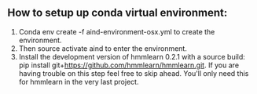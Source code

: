 ## How to setup up conda virtual environment:

1. Conda env create -f aind-environment-osx.yml to create the environment.
2. Then source activate aind to enter the environment.
3. Install the development version of hmmlearn 0.2.1 with a source build: pip install git+https://github.com/hmmlearn/hmmlearn.git. If you are having trouble on this step feel free to skip ahead. You'll only need this for hmmlearn in the very last project.
